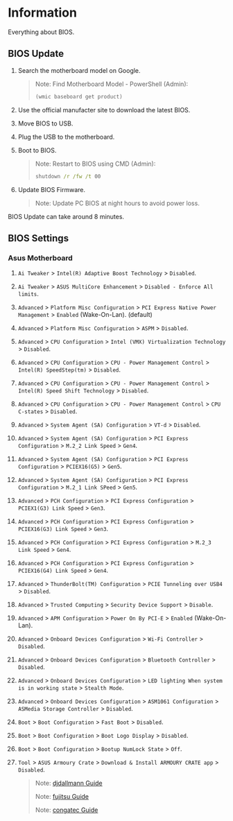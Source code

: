 # Information

Everything about BIOS.

## BIOS Update

1. Search the motherboard model on Google.

   > Note: Find Motherboard Model - PowerShell (Admin):
   >
   > ```powershell
   > (wmic baseboard get product)
   >
   > ```

1. Use the official manufacter site to download the latest BIOS.
1. Move BIOS to USB.
1. Plug the USB to the motherboard.
1. Boot to BIOS.

   > Note: Restart to BIOS using CMD (Admin):
   >
   > ```cmd
   > shutdown /r /fw /t 00
   >
   > ```

1. Update BIOS Firmware.

   > Note: Update PC BIOS at night hours to avoid power loss.

BIOS Update can take around 8 minutes.

## BIOS Settings

### Asus Motherboard

1. `Ai Tweaker` > `Intel(R) Adaptive Boost Technology` > `Disabled`.
1. `Ai Tweaker` > `ASUS MultiCore Enhancement` > `Disabled - Enforce All limits`.
1. `Advanced` > `Platform Misc Configuration` > `PCI Express Native Power Management` > `Enabled` (Wake-On-Lan). (default)
1. `Advanced` > `Platform Misc Configuration` > `ASPM` > `Disabled`.
1. `Advanced` > `CPU Configuration` > `Intel (VMX) Virtualization Technology` > `Disabled`.
1. `Advanced` > `CPU Configuration` > `CPU - Power Management Control` > `Intel(R) SpeedStep(tm)` > `Disabled`.
1. `Advanced` > `CPU Configuration` > `CPU - Power Management Control` > `Intel(R) Speed Shift Technology` > `Disabled`.
1. `Advanced` > `CPU Configuration` > `CPU - Power Management Control` > `CPU C-states` > `Disabled`.
1. `Advanced` > `System Agent (SA) Configuration` > `VT-d` > `Disabled`.
1. `Advanced` > `System Agent (SA) Configuration` > `PCI Express Configuration` > `M.2_2 Link Speed` > `Gen4`.
1. `Advanced` > `System Agent (SA) Configuration` > `PCI Express Configuration` > `PCIEX16(G5)` > `Gen5`.
1. `Advanced` > `System Agent (SA) Configuration` > `PCI Express Configuration` > `M.2_1 Link SPeed` > `Gen5`.
1. `Advanced` > `PCH Configuration` > `PCI Express Configuration` > `PCIEX1(G3) Link Speed` > `Gen3`.
1. `Advanced` > `PCH Configuration` > `PCI Express Configuration` > `PCIEX16(G3) Link Speed` > `Gen3`.
1. `Advanced` > `PCH Configuration` > `PCI Express Configuration` > `M.2_3 Link Speed` > `Gen4`.
1. `Advanced` > `PCH Configuration` > `PCI Express Configuration` > `PCIEX16(G4) Link Speed` > `Gen4`.
1. `Advanced` > `ThunderBolt(TM) Configuration` > `PCIE Tunneling over USB4` > `Disabled`.
1. `Advanced` > `Trusted Computing` > `Security Device Support` > `Disable`.
1. `Advanced` > `APM Configuration` > `Power On By PCI-E` > `Enabled` (Wake-On-Lan).
1. `Advanced` > `Onboard Devices Configuration` > `Wi-Fi Controller` > `Disabled`.
1. `Advanced` > `Onboard Devices Configuration` > `Bluetooth Controller` > `Disabled`.
1. `Advanced` > `Onboard Devices Configuration` > `LED lighting When system is in working state` > `Stealth Mode`.
1. `Advanced` > `Onboard Devices Configuration` > `ASM1061 Configuration` > `ASMedia Storage Controller` > `Disabled`.
1. `Boot` > `Boot Configuration` > `Fast Boot` > `Disabled`.
1. `Boot` > `Boot Configuration` > `Boot Logo Display` > `Disabled`.
1. `Boot` > `Boot Configuration` > `Bootup NumLock State` > `Off`.
1. `Tool` > `ASUS Armoury Crate` > `Download & Install ARMOURY CRATE app` > `Disabled`.

   > Note: [djdallmann Guide](https://github.com/djdallmann/GamingPCSetup/tree/master/CONTENT/DOCS/BIOS)
   >
   > Note: [fujitsu Guide](https://sp.ts.fujitsu.com/dmsp/Publications/public/wp-bios-settings-primergy-ww-en.pdf)
   >
   > Note: [congatec Guide](https://www.congatec.com/fileadmin/user_upload/Documents/Application_Notes/AN40_BIOS_Optimization_For_Real-time_Applications.pdf)
